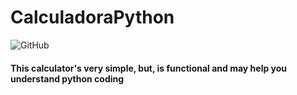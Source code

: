 #                                                         CalculadoraPython
<img alt="GitHub" src="https://img.shields.io/github/license/PxT00/CalculadoraPython?color=blue&label=License&style=for-the-badge">

#### This calculator's very simple, but, is functional and may help you understand python coding
